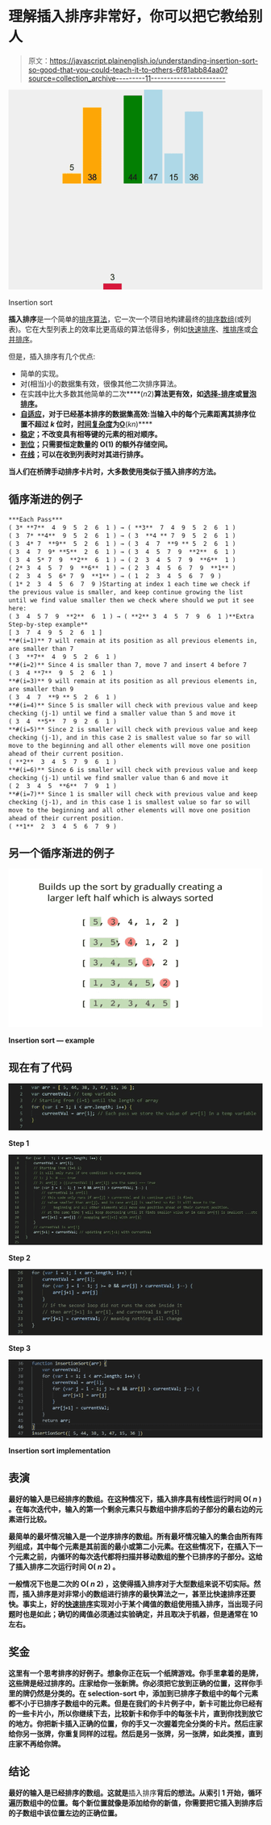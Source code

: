 # 理解插入排序非常好，你可以把它教给别人

> 原文：<https://javascript.plainenglish.io/understanding-insertion-sort-so-good-that-you-could-teach-it-to-others-6f81abb84aa0?source=collection_archive---------11----------------------->

![](img/7db7dbc83927950b10db69272a5d6cbb.png)

Insertion sort

**插入排序**是一个简单的[排序算法](https://en.wikipedia.org/wiki/Sorting_algorithm)，它一次一个项目地构建最终的[排序数组](https://en.wikipedia.org/wiki/Sorted_array)(或列表)。它在大型列表上的效率比更高级的算法低得多，例如[快速排序](https://en.wikipedia.org/wiki/Quicksort)、[堆排序](https://en.wikipedia.org/wiki/Heapsort)或[合并排序](https://en.wikipedia.org/wiki/Merge_sort)。

但是，插入排序有几个优点:

*   简单的实现。
*   对(相当)小的数据集有效，很像其他二次排序算法。
*   在实践中比大多数其他简单的二次[](https://en.wikipedia.org/wiki/Big_O_notation)****(*n*2)**算法更有效，如[选择-排序](https://en.wikipedia.org/wiki/Selection_sort)或[冒泡排序](https://en.wikipedia.org/wiki/Bubble_sort)。**
*   **[自适应](https://en.wikipedia.org/wiki/Adaptive_sort)，对于已经基本排序的数据集高效:当输入中的每个元素距离其排序位置不超过 *k* 位时，[时间复杂度](https://en.wikipedia.org/wiki/Time_complexity)为[**O**](https://en.wikipedia.org/wiki/Big_O_notation)**(*kn*)****
*   **[稳定](https://en.wikipedia.org/wiki/Stable_sort)；不改变具有相等键的元素的相对顺序。**
*   **[到位](https://en.wikipedia.org/wiki/In-place_algorithm)；只需要恒定数量的 **O(1)** 的额外存储空间。**
*   **[在线](https://en.wikipedia.org/wiki/Online_algorithm)；可以在收到列表时对其进行排序。**

**当人们在桥牌手动排序卡片时，大多数使用类似于插入排序的方法。**

## **循序渐进的例子**

```
***Each Pass***
( 3* **7**  4  9  5  2  6  1 ) → ( **3**  7  4  9  5  2  6  1 )
( 3  7* **4**  9  5  2  6  1 ) → ( 3  **4 ** 7  9  5  2  6  1 )
( 3  4* 7  **9**  5  2  6  1 ) → ( 3  4  7  **9 ** 5  2  6  1 )
( 3  4  7  9* **5**  2  6  1 ) → ( 3  4  5  7  9  **2**  6  1 )
( 3  4  5* 7  9  **2**  6  1 ) → ( 2  3  4  5  7  9  **6**  1 )
( 2* 3  4  5  7  9  **6**  1 ) → ( 2  3  4  5  6  7  9  **1** )
( 2  3  4  5  6* 7  9  **1** ) → ( 1  2  3  4  5  6  7  9 )
( 1* 2  3  4  5  6  7  9 )Starting at index 1 each time we check if the previous value is smaller, and keep continue growing the list until we find value smaller then we check where should we put it see here:
( 3  4  5 7  9  **2**  6  1 ) → ( **2** 3  4  5  7  9  6  1 )**Extra Step-by-step example**
[ 3  7  4  9  5  2  6  1 ]
**#(i=1)** 7 will remain at its position as all previous elements in, are smaller than 7
( 3  **7**  4  9  5  2  6  1 )
**#(i=2)** Since 4 is smaller than 7, move 7 and insert 4 before 7
( 3  4 **7**  9  5  2  6  1 )
**#(i=3)** 9 will remain at its position as all previous elements in, are smaller than 9
( 3  4  7  **9 ** 5  2  6  1 )
**#(i=4)** Since 5 is smaller will check with previous value and keep checking (j-1) until we find a smaller value than 5 and move it
( 3  4  **5**  7  9  2  6  1 )
**#(i=5)** Since 2 is smaller will check with previous value and keep checking (j-1), and in this case 2 is smallest value so far so will move to the beginning and all other elements will move one position ahead of their current position.
( **2**  3  4  5  7  9  6  1 )
**#(i=6)** Since 6 is smaller will check with previous value and keep checking (j-1) until we find smaller value than 6 and move it
( 2  3  4  5  **6**  7  9  1 )
**#(i=7)** Since 1 is smaller will check with previous value and keep checking (j-1), and in this case 1 is smallest value so far so will move to the beginning and all other elements will move one position ahead of their current position.
( **1**  2  3  4  5  6  7  9 )
```

## **另一个循序渐进的例子**

**![](img/da2c1878a618a512bf644a8eebf66bbf.png)**

**Insertion sort — example**

## **现在有了代码**

**![](img/4f744884054b449da5b19ac0d56dd608.png)**

**Step 1**

**![](img/5a526537f33b389671d1c4b90fbd81cc.png)**

**Step 2**

**![](img/f0616b406d651106c919c788e9dce1c3.png)**

**Step 3**

**![](img/1f66d2f961cb2c58f4c32538d3c98fe9.png)**

**Insertion sort implementation**

## **表演**

**最好的输入是已经排序的数组。在这种情况下，插入排序具有线性运行时间 **O( *n* )** 。在每次迭代中，输入的第一个剩余元素只与数组中排序后的子部分的最右边的元素进行比较。**

**最简单的最坏情况输入是一个逆序排序的数组。所有最坏情况输入的集合由所有阵列组成，其中每个元素是其前面的最小或第二小元素。在这些情况下，在插入下一个元素之前，内循环的每次迭代都将扫描并移动数组的整个已排序的子部分。这给了插入排序二次运行时间 **O( *n* 2)** 。**

**一般情况下也是二次的 **O( *n* 2)** ，这使得插入排序对于大型数组来说不切实际。然而，插入排序是对非常小的数组进行排序的最快算法之一，甚至比快速排序还要快。事实上，好的[快速排序](https://en.wikipedia.org/wiki/Quicksort)实现对小于某个阈值的数组使用插入排序，当出现子问题时也是如此；确切的阈值必须通过实验确定，并且取决于机器，但是通常在 10 左右。**

## **奖金**

**这里有一个思考排序的好例子。想象你正在玩一个纸牌游戏。你手里拿着的是牌，这些牌是经过排序的。庄家给你一张新牌。你必须把它放到正确的位置，这样你手里的牌仍然是分类的。在 selection-sort 中，添加到已排序子数组中的每个元素都不小于已排序子数组中的元素。但是在我们的卡片例子中，新卡可能比你已经有的一些卡片小，所以你继续下去，比较新卡和你手中的每张卡片，直到你找到放它的地方。你把新卡插入正确的位置，你的手又一次握着完全分类的卡片。然后庄家给你另一张牌，你重复同样的过程。然后是另一张牌，另一张牌，如此类推，直到庄家不再给你牌。**

## **结论**

**最好的输入是已经排序的数组。这就是**插入排序**背后的想法。从索引 1 开始，循环遍历数组中的位置。每个新位置就像是添加给你的新值，你需要把它插入到排序后的子数组中该位置左边的正确位置。**